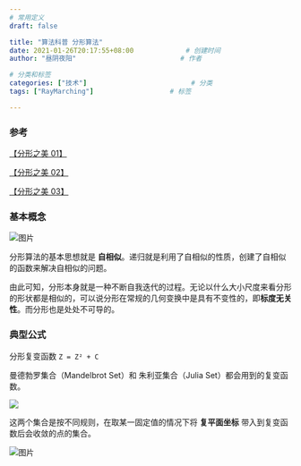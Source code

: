 ```yaml
---
# 常用定义
draft: false

title: "算法科普 分形算法"
date: 2021-01-26T20:17:55+08:00				# 创建时间
author: "昼阴夜阳"             				# 作者

# 分类和标签
categories: ["技术"]		            		# 分类
tags: ["RayMarching"]		    		# 标签

---
```


### 参考

[【分形之美 01】](https://mp.weixin.qq.com/s/S_fQUp9Y_l4CzuklH8CuKw)

[【分形之美 02】](https://mp.weixin.qq.com/s/vnrZagYLNwpQsUaxttpWQQ)

[【分形之美 03】](https://mp.weixin.qq.com/s/SR0rvp6ZX45ZcRPmCluSog)

### 基本概念

![图片](https://mmbiz.qpic.cn/mmbiz_gif/LKt0RsTIjGl4u1CUvYLB7jcibEpyw62TWz5JA9PKUlCk2VVBFHr1u9tHC6DQBGCibmrLibr5mXwZib6zic9UWAvlKRA/640?wx_fmt=gif&tp=webp&wxfrom=5&wx_lazy=1)

分形算法的基本思想就是 **自相似**。递归就是利用了自相似的性质，创建了自相似的函数来解决自相似的问题。

由此可知，分形本身就是一种不断自我迭代的过程。无论以什么大小尺度来看分形的形状都是相似的，可以说分形在常规的几何变换中是具有不变性的，即**标度无关性**。而分形也是处处不可导的。

### 典型公式

分形复变函数 `Z = Z² + C`

曼德勃罗集合（Mandelbrot Set）和 朱利亚集合（Julia Set）都会用到的复变函数。

![](https://mmbiz.qpic.cn/mmbiz_png/LKt0RsTIjGl4u1CUvYLB7jcibEpyw62TW9mjVl8pr5sDC8IjNDCyViavEnibb5icJM5EDcLyoE6BUK8l1vNuJ5XtYQ/640?wx_fmt=png&tp=webp&wxfrom=5&wx_lazy=1&wx_co=1)

这两个集合是按不同规则，在取某一固定值的情况下将 **复平面坐标** 带入到复变函数后会收敛的点的集合。

![图片](https://mmbiz.qpic.cn/mmbiz_gif/LKt0RsTIjGl4u1CUvYLB7jcibEpyw62TWx41AyCWYnk6Vdk135bhTLDvfZsbaUdic5wsmoXPzpBZZSKLSjj9dNSg/640?wx_fmt=gif&tp=webp&wxfrom=5&wx_lazy=1)